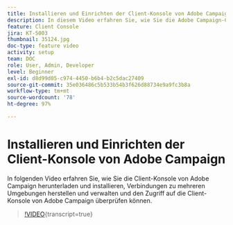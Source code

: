 ```yaml
---
title: Installieren und Einrichten der Client-Konsole von Adobe Campaign
description: In diesem Video erfahren Sie, wie Sie die Adobe Campaign-Client-Konsole herunterladen und installieren, Verbindungen zu mehreren Umgebungen erstellen und verwalten und den Zugriff auf die Adobe Campaign-Client-Konsole überprüfen können.
feature: Client Console
jira: KT-5003
thumbnail: 35124.jpg
doc-type: feature video
activity: setup
team: DOC
role: User, Admin, Developer
level: Beginner
exl-id: d8d99d05-c974-4450-b6b4-b2c5dac27409
source-git-commit: 35e036486c5b533b54b3f626d88734e9a9fc3b8a
workflow-type: tm+mt
source-wordcount: '78'
ht-degree: 97%

---
```


# Installieren und Einrichten der Client-Konsole von Adobe Campaign

In folgenden Video erfahren Sie, wie Sie die Client-Konsole von Adobe Campaign herunterladen und installieren, Verbindungen zu mehreren Umgebungen herstellen und verwalten und den Zugriff auf die Client-Konsole von Adobe Campaign überprüfen können.

>[!VIDEO](https://video.tv.adobe.com/v/35124?quality=12&learn=on){transcript=true}
